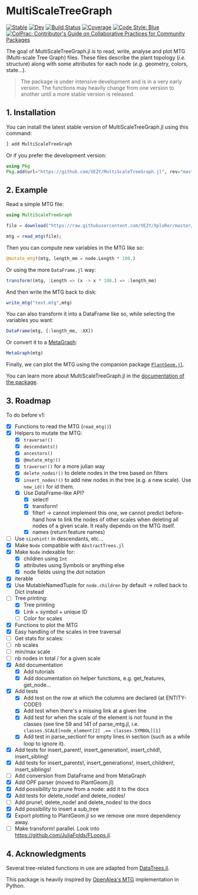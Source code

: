 # MultiScaleTreeGraph

[![Stable](https://img.shields.io/badge/docs-stable-blue.svg)](https://VEZY.github.io/MultiScaleTreeGraph.jl/stable)
[![Dev](https://img.shields.io/badge/docs-dev-blue.svg)](https://VEZY.github.io/MultiScaleTreeGraph.jl/dev)
[![Build Status](https://github.com/VEZY/MultiScaleTreeGraph.jl/workflows/CI/badge.svg)](https://github.com/VEZY/MultiScaleTreeGraph.jl/actions)
[![Coverage](https://codecov.io/gh/VEZY/MultiScaleTreeGraph.jl/branch/master/graph/badge.svg)](https://codecov.io/gh/VEZY/MultiScaleTreeGraph.jl)
[![Code Style: Blue](https://img.shields.io/badge/code%20style-blue-4495d1.svg)](https://github.com/invenia/BlueStyle)
[![ColPrac: Contributor's Guide on Collaborative Practices for Community Packages](https://img.shields.io/badge/ColPrac-Contributor's%20Guide-blueviolet)](https://github.com/SciML/ColPrac)

The goal of MultiScaleTreeGraph.jl is to read, write, analyse and plot MTG (Multi-scale Tree Graph) files. These files describe the plant topology (*i.e.* structure) along with some attributes for each node (*e.g.* geometry, colors, state...).

> The package is under intensive development and is in a very early version. The functions may heavily change from one version to another until a more stable version is released.

## 1. Installation

You can install the latest stable version of MultiScaleTreeGraph.jl using this command:

```julia
] add MultiScaleTreeGraph
```

Or if you prefer the development version:

```julia
using Pkg
Pkg.add(url="https://github.com/VEZY/MultiScaleTreeGraph.jl", rev="master")
```

## 2. Example

Read a simple MTG file:

```julia
using MultiScaleTreeGraph

file = download("https://raw.githubusercontent.com/VEZY/XploRer/master/inst/extdata/simple_plant.mtg");

mtg = read_mtg(file);
```

Then you can compute new variables in the MTG like so:

```julia
@mutate_mtg!(mtg, length_mm = node.Length * 100.)
```

Or using the more `DataFrame.jl` way:

```julia
transform!(mtg, :Length => (x -> x * 100.) => :length_mm)
```

And then write the MTG back to disk:

```julia
write_mtg("test.mtg",mtg)
```

You can also transform it into a DataFrame like so, while selecting the variables you want:

```julia
DataFrame(mtg, [:length_mm, :XX])
```

Or convert it to a [MetaGraph](https://juliagraphs.org/MetaGraphsNext.jl/dev/):

```julia
MetaGraph(mtg)
```

Finally, we can plot the MTG using the companion package [`PlantGeom.jl`](https://github.com/VEZY/PlantGeom.jl).

You can learn more about MultiScaleTreeGraph.jl in the [documentation of the package](https://vezy.github.io/MultiScaleTreeGraph.jl/dev/).

## 3. Roadmap

To do before v1:

- [x] Functions to read the MTG (`read_mtg()`)
- [x] Helpers to mutate the MTG:
  - [x] `traverse!()`
  - [x] `descendants()`
  - [x] `ancestors()`
  - [x] `@mutate_mtg!()`
  - [x] `traverse!()` for a more julian way
  - [x] `delete_nodes!()` to delete nodes in the tree based on filters
  - [x] `insert_nodes!()` to add new nodes in the tree (e.g. a new scale). Use `new_id()` for id them.
  - [x] Use DataFrame-like API?
    - [x] select!
    - [x] transform!
    - [x] filter! -> cannot implement this one, we cannot predict before-hand how to link the nodes of other scales when deleting all nodes of a given scale. It really depends on the MTG itself.
    - [x] names (return feature names)
- [ ] Use `sizehint!` in descendants, etc...
- [x] Make `Node` compatible with `AbstractTrees.jl`
- [x] Make `Node` indexable for:
  - [x] children using `Int`
  - [x] attributes using Symbols or anything else
  - [x] node fields using the dot notation
- [x] iterable
- [x] Use MutableNamedTuple for `node.children` by default -> rolled back to Dict instead
- [ ] Tree printing:
  - [x] Tree printing
  - [x] Link + symbol + unique ID
  - [ ] Color for scales
- [x] Functions to plot the MTG
- [x] Easy handling of the scales in tree traversal
- [ ]  Get stats for scales:
  - [ ]  nb scales
  - [ ]  min/max scale
  - [ ]  nb nodes in total / for a given scale
- [x] Add documentation
  - [x] Add tutorials
  - [x] Add documentation on helper functions, e.g. get_features, get_node...
- [x] Add tests
  - [x] Add test on the row at which the columns are declared (at ENTITY-CODE!)
  - [x] Add test when there's a missing link at a given line
  - [x] Add test for when the scale of the element is not found in the classes (see line 59 and 141 of parse_mtg.jl, i.e. `classes.SCALE[node_element[2] .== classes.SYMBOL][1]`
  - [x] Add test in parse_section! for empty lines in section (such as a while loop to ignore it).
- [x] Add tests for insert_parent!, insert_generation!, insert_child!, insert_sibling!
- [x] Add tests for insert_parents!, insert_generations!, insert_children!, insert_siblings!
- [ ] Add conversion from DataFrame and from MetaGraph
- [x] Add OPF parser (moved to PlantGeom.jl)
- [x] Add possibility to prune from a node: add it to the docs
- [x] Add tests for delete_node! and delete_nodes!
- [ ] Add prune!, delete_node! and delete_nodes! to the docs
- [x] Add possibility to insert a sub_tree
- [x] Export plotting to PlantGeom.jl so we remove one more dependency away.
- [ ] Make transform! parallel. Look into <https://github.com/JuliaFolds/FLoops.jl>.

## 4. Acknowledgments

Several tree-related functions in use are adapted from [DataTrees.jl](https://github.com/vh-d/DataTrees.jl/).

This package is heavily inspired by [OpenAlea's MTG](https://github.com/openalea/mtg) implementation in Python.
